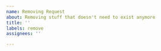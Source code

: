 ```yaml
---
name: Removing Request
about: Removing stuff that doesn't need to exist anymore
title: ''
labels: remove
assignees: ''

---
```



